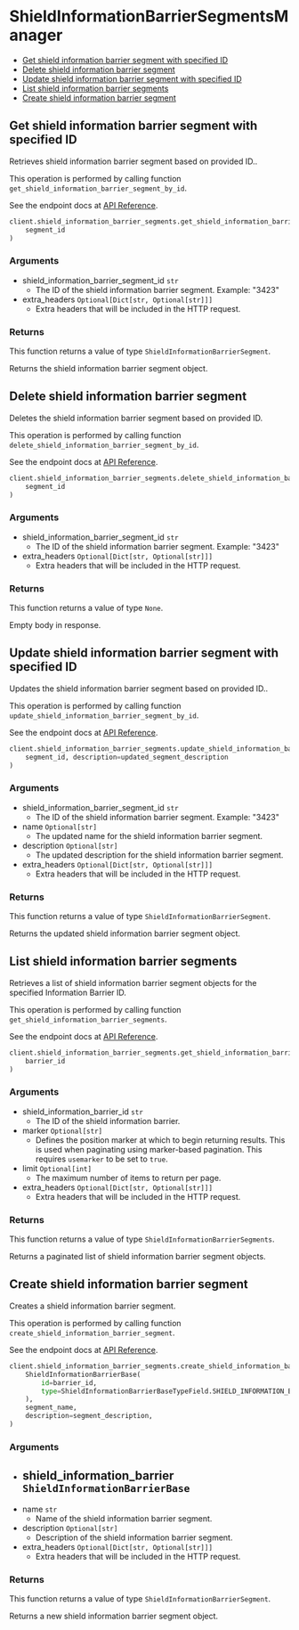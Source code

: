 # ShieldInformationBarrierSegmentsManager

- [Get shield information barrier segment with specified ID](#get-shield-information-barrier-segment-with-specified-id)
- [Delete shield information barrier segment](#delete-shield-information-barrier-segment)
- [Update shield information barrier segment with specified ID](#update-shield-information-barrier-segment-with-specified-id)
- [List shield information barrier segments](#list-shield-information-barrier-segments)
- [Create shield information barrier segment](#create-shield-information-barrier-segment)

## Get shield information barrier segment with specified ID

Retrieves shield information barrier segment based on provided ID..

This operation is performed by calling function `get_shield_information_barrier_segment_by_id`.

See the endpoint docs at
[API Reference](https://developer.box.com/reference/get-shield-information-barrier-segments-id/).

<!-- sample get_shield_information_barrier_segments_id -->

```python
client.shield_information_barrier_segments.get_shield_information_barrier_segment_by_id(
    segment_id
)
```

### Arguments

- shield_information_barrier_segment_id `str`
  - The ID of the shield information barrier segment. Example: "3423"
- extra_headers `Optional[Dict[str, Optional[str]]]`
  - Extra headers that will be included in the HTTP request.

### Returns

This function returns a value of type `ShieldInformationBarrierSegment`.

Returns the shield information barrier segment object.

## Delete shield information barrier segment

Deletes the shield information barrier segment
based on provided ID.

This operation is performed by calling function `delete_shield_information_barrier_segment_by_id`.

See the endpoint docs at
[API Reference](https://developer.box.com/reference/delete-shield-information-barrier-segments-id/).

<!-- sample delete_shield_information_barrier_segments_id -->

```python
client.shield_information_barrier_segments.delete_shield_information_barrier_segment_by_id(
    segment_id
)
```

### Arguments

- shield_information_barrier_segment_id `str`
  - The ID of the shield information barrier segment. Example: "3423"
- extra_headers `Optional[Dict[str, Optional[str]]]`
  - Extra headers that will be included in the HTTP request.

### Returns

This function returns a value of type `None`.

Empty body in response.

## Update shield information barrier segment with specified ID

Updates the shield information barrier segment based on provided ID..

This operation is performed by calling function `update_shield_information_barrier_segment_by_id`.

See the endpoint docs at
[API Reference](https://developer.box.com/reference/put-shield-information-barrier-segments-id/).

<!-- sample put_shield_information_barrier_segments_id -->

```python
client.shield_information_barrier_segments.update_shield_information_barrier_segment_by_id(
    segment_id, description=updated_segment_description
)
```

### Arguments

- shield_information_barrier_segment_id `str`
  - The ID of the shield information barrier segment. Example: "3423"
- name `Optional[str]`
  - The updated name for the shield information barrier segment.
- description `Optional[str]`
  - The updated description for the shield information barrier segment.
- extra_headers `Optional[Dict[str, Optional[str]]]`
  - Extra headers that will be included in the HTTP request.

### Returns

This function returns a value of type `ShieldInformationBarrierSegment`.

Returns the updated shield information barrier segment object.

## List shield information barrier segments

Retrieves a list of shield information barrier segment objects
for the specified Information Barrier ID.

This operation is performed by calling function `get_shield_information_barrier_segments`.

See the endpoint docs at
[API Reference](https://developer.box.com/reference/get-shield-information-barrier-segments/).

<!-- sample get_shield_information_barrier_segments -->

```python
client.shield_information_barrier_segments.get_shield_information_barrier_segments(
    barrier_id
)
```

### Arguments

- shield_information_barrier_id `str`
  - The ID of the shield information barrier.
- marker `Optional[str]`
  - Defines the position marker at which to begin returning results. This is used when paginating using marker-based pagination. This requires `usemarker` to be set to `true`.
- limit `Optional[int]`
  - The maximum number of items to return per page.
- extra_headers `Optional[Dict[str, Optional[str]]]`
  - Extra headers that will be included in the HTTP request.

### Returns

This function returns a value of type `ShieldInformationBarrierSegments`.

Returns a paginated list of shield information barrier segment objects.

## Create shield information barrier segment

Creates a shield information barrier segment.

This operation is performed by calling function `create_shield_information_barrier_segment`.

See the endpoint docs at
[API Reference](https://developer.box.com/reference/post-shield-information-barrier-segments/).

<!-- sample post_shield_information_barrier_segments -->

```python
client.shield_information_barrier_segments.create_shield_information_barrier_segment(
    ShieldInformationBarrierBase(
        id=barrier_id,
        type=ShieldInformationBarrierBaseTypeField.SHIELD_INFORMATION_BARRIER,
    ),
    segment_name,
    description=segment_description,
)
```

### Arguments

- shield_information_barrier `ShieldInformationBarrierBase`
  -
- name `str`
  - Name of the shield information barrier segment.
- description `Optional[str]`
  - Description of the shield information barrier segment.
- extra_headers `Optional[Dict[str, Optional[str]]]`
  - Extra headers that will be included in the HTTP request.

### Returns

This function returns a value of type `ShieldInformationBarrierSegment`.

Returns a new shield information barrier segment object.
